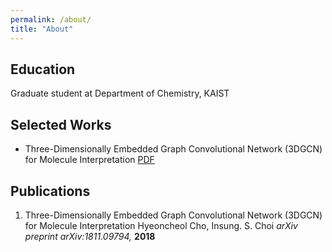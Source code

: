 ```yaml
---
permalink: /about/
title: "About"
---
```


## Education
Graduate student at Department of Chemistry, KAIST


## Selected Works
* Three-Dimensionally Embedded Graph Convolutional Network (3DGCN) for Molecule Interpretation
[PDF](https://arxiv.org/abs/1811.09794)

## Publications
1. Three-Dimensionally Embedded Graph Convolutional Network (3DGCN) for Molecule Interpretation
Hyeoncheol Cho, Insung. S. Choi
*arXiv preprint arXiv:1811.09794,* **2018**
